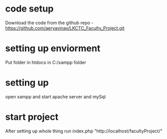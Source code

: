 # code setup
Download the code from the github repo - https://github.com/aeryavinav/LKCTC_Faculty_Project.git

# setting up enviorment
Put folder in htdocs in C:/xampp folder

# setting up
open xampp and start apache server and mySql

# start project
After setting up whole thing run index.php 
"http://localhost/facultyProject/"
